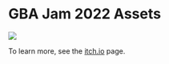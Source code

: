 # GBA Jam 2022 Assets

![](assets/logo_variants_0.jpg)

To learn more, see the [itch.io](https://itch.io/jam/gbajam22) page.
